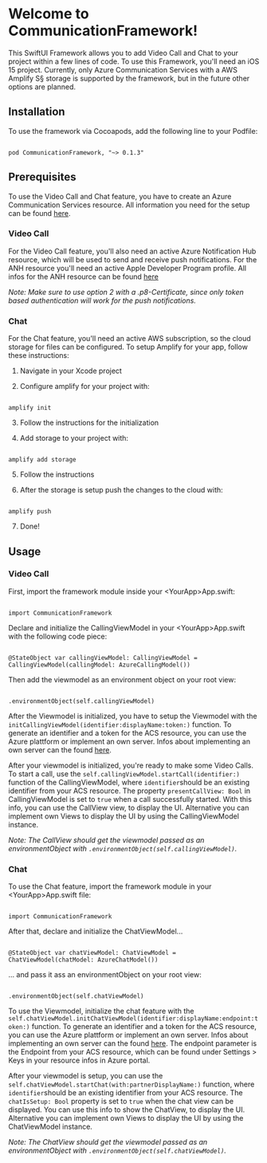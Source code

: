 
# Welcome to CommunicationFramework!

  

This SwiftUI Framework allows you to add Video Call and Chat to your project within a few lines of code. To use this Framework, you'll need an iOS 15 project. Currently, only Azure Communication Services with a AWS Amplify S§ storage is supported by the framework, but in the future other options are planned.

  

## Installation

To use the framework via Cocoapods, add the following line to your Podfile:

```

pod CommunicationFramework, "~> 0.1.3"

```

  

## Prerequisites

To use the Video Call and Chat feature, you have to create an Azure Communication Services resource. All information you need for the setup can be found [here](https://docs.microsoft.com/en-us/azure/communication-services/quickstarts/create-communication-resource?tabs=windows&pivots=platform-azp).

  

### Video Call

For the Video Call feature, you'll also need an active Azure Notification Hub resource, which will be used to send and receive push notifications. For the ANH resource you'll need an active Apple Developer Program profile. All infos for the ANH resource can be found [here](https://docs.microsoft.com/en-us/azure/notification-hubs/ios-sdk-get-started#create-a-certificate-for-notification-hubs)

_Note: Make sure to use option 2 with a .p8-Certificate, since only token based authentication will work for the push notifications._

  

### Chat

For the Chat feature, you'll need an active AWS subscription, so the cloud storage for files can be configured. To setup Amplify for your app, follow these instructions:

  

1. Navigate in your Xcode project

2. Configure amplify for your project with:

```

amplify init

```

3. Follow the instructions for the initialization

4. Add storage to your project with:

```

amplify add storage

```

5. Follow the instructions

6. After the storage is setup push the changes to the cloud with:

```

amplify push

```

7. Done!

  

## Usage

### Video Call

First, import the framework module inside your \<YourApp\>App.swift:

```

import CommunicationFramework

```

Declare and initialize the CallingViewModel in your \<YourApp\>App.swift with the following code piece:

```

@StateObject var callingViewModel: CallingViewModel = CallingViewModel(callingModel: AzureCallingModel())

```

Then add the viewmodel as an environment object on your root view:

```

.environmentObject(self.callingViewModel)

```

After the Viewmodel is initialized, you have to setup the Viewmodel with the ``initCallingViewModel(identifier:displayName:token:)`` function. To generate an identifier and a token for the ACS resource, you can use the Azure plattform or implement an own server. Infos about implementing an own server can the found [here](https://docs.microsoft.com/de-de/azure/communication-services/quickstarts/access-tokens?pivots=programming-language-javascript).

After your viewmodel is initialized, you're ready to make some Video Calls. To start a call, use the ``self.callingViewModel.startCall(identifier:)`` function of the CallingViewModel, where ``identifier``should be an existing identifier from your ACS resource. The property ``presentCallView: Bool`` in CallingViewModel is set to ``true`` when a call successfully started. With this info, you can use the CallView view, to display the UI. Alternative you can implement own Views to display the UI by using the CallingViewModel instance.

_Note: The CallView should get the viewmodel passed as an environmentObject with ``.environmentObject(self.callingViewModel)``._

  

### Chat

To use the Chat feature, import the framework module in your \<YourApp\>App.swift file:

```

import CommunicationFramework

```

After that, declare and initialize the ChatViewModel...

```

@StateObject var chatViewModel: ChatViewModel = ChatViewModel(chatModel: AzureChatModel())

```

... and pass it ass an environmentObject on your root view:

```

.environmentObject(self.chatViewModel)

```

To use the Viewmodel, initialize the chat feature with the ``self.chatViewModel.initChatViewModel(identifier:displayName:endpoint:token:)`` function. To generate an identifier and a token for the ACS resource, you can use the Azure plattform or implement an own server. Infos about implementing an own server can the found [here](https://docs.microsoft.com/de-de/azure/communication-services/quickstarts/access-tokens?pivots=programming-language-javascript). The endpoint parameter is the Endpoint from your ACS resource, which can be found under Settings > Keys in your resource infos in Azure portal.

After your viewmodel is setup, you can use the ``self.chatViewModel.startChat(with:partnerDisplayName:)`` function, where ``identifier``should be an existing identifier from your ACS resource. The ``chatIsSetup: Bool`` property is set to ``true`` when the chat view can be displayed. You can use this info to show the ChatView, to display the UI. Alternative you can implement own Views to display the UI by using the ChatViewModel instance.

_Note: The ChatView should get the viewmodel passed as an environmentObject with ``.environmentObject(self.chatViewModel)``._
